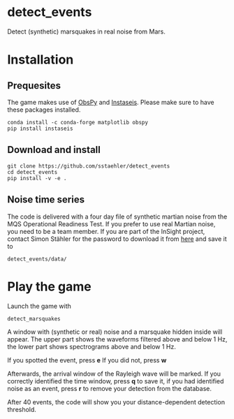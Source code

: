 # detect_events
Detect (synthetic) marsquakes in real noise from Mars.


# Installation

## Prequesites
The game makes use of [ObsPy](https://www.obspy.org) and [Instaseis](https://www.instaseis.net). Please make sure to have these packages installed. 

    conda install -c conda-forge matplotlib obspy
    pip install instaseis

## Download and install

    git clone https://github.com/sstaehler/detect_events
    cd detect_events
    pip install -v -e .
    

## Noise time series
The code is delivered with a four day file of synthetic martian noise from the MQS Operational Readiness Test. 
If you prefer to use real Martian noise, you need to be a team member. If you are part of the InSight project, contact 
Simon Stähler for the password to download it from [here](https://polybox.ethz.ch/index.php/s/jvs2DbB1MKTlmlV) and save
it to 


    detect_events/data/
    
    
# Play the game
Launch the game with

    detect_marsquakes 
    
A window with (synthetic or real) noise and a marsquake hidden inside will appear. The upper part 
shows the waveforms filtered above and below 1 Hz, the lower part shows spectrograms above and below 1 
Hz. 

If you spotted the event, press **e** 
If you did not, press **w**



Afterwards, the arrival window of the Rayleigh wave will be marked. If you correctly identified the time window, press **q** to save it, if you had identified noise
as an event, press **r** to remove your detection from
the database.

After 40 events, the code will show you your distance-dependent detection threshold.
    
    




